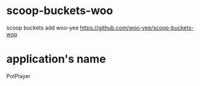 # scoop-buckets-woo
scoop buckets add woo-yee https://github.com/woo-yee/scoop-buckets-woo

# application's name
PotPlayer
